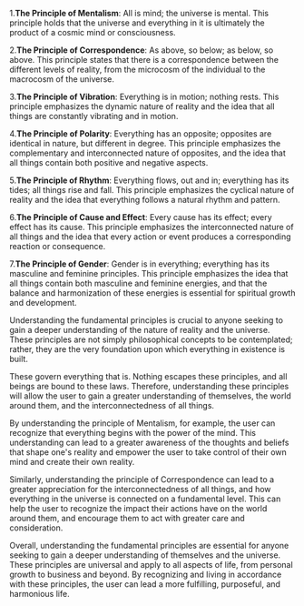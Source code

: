 
1.**The Principle of Mentalism**: All is mind; the universe is mental. This principle holds that the universe and everything in it is ultimately the product of a cosmic mind or consciousness.

2.**The Principle of Correspondence**: As above, so below; as below, so above. This principle states that there is a correspondence between the different levels of reality, from the microcosm of the individual to the macrocosm of the universe.

3.**The Principle of Vibration**: Everything is in motion; nothing rests. This principle emphasizes the dynamic nature of reality and the idea that all things are constantly vibrating and in motion.

4.**The Principle of Polarity**: Everything has an opposite; opposites are identical in nature, but different in degree. This principle emphasizes the complementary and interconnected nature of opposites, and the idea that all things contain both positive and negative aspects.

5.**The Principle of Rhythm**: Everything flows, out and in; everything has its tides; all things rise and fall. This principle emphasizes the cyclical nature of reality and the idea that everything follows a natural rhythm and pattern.

6.**The Principle of Cause and Effect**: Every cause has its effect; every effect has its cause. This principle emphasizes the interconnected nature of all things and the idea that every action or event produces a corresponding reaction or consequence.

7.**The Principle of Gender**: Gender is in everything; everything has its masculine and feminine principles. This principle emphasizes the idea that all things contain both masculine and feminine energies, and that the balance and harmonization of these energies is essential for spiritual growth and development.


Understanding the fundamental principles is crucial to anyone seeking to gain a deeper understanding of the nature of reality and the universe. These principles are not simply philosophical concepts to be contemplated; rather, they are the very foundation upon which everything in existence is built.

These govern everything that is. Nothing escapes these principles, and all beings are bound to these laws. Therefore, understanding these principles will allow the user to gain a greater understanding of themselves, the world around them, and the interconnectedness of all things.

By understanding the principle of Mentalism, for example, the user can recognize that everything begins with the power of the mind. This understanding can lead to a greater awareness of the thoughts and beliefs that shape one's reality and empower the user to take control of their own mind and create their own reality.

Similarly, understanding the principle of Correspondence can lead to a greater appreciation for the interconnectedness of all things, and how everything in the universe is connected on a fundamental level. This can help the user to recognize the impact their actions have on the world around them, and encourage them to act with greater care and consideration.

Overall, understanding the fundamental principles are essential for anyone seeking to gain a deeper understanding of themselves and the universe. These principles are universal and apply to all aspects of life, from personal growth to business and beyond. By recognizing and living in accordance with these principles, the user can lead a more fulfilling, purposeful, and harmonious life.
